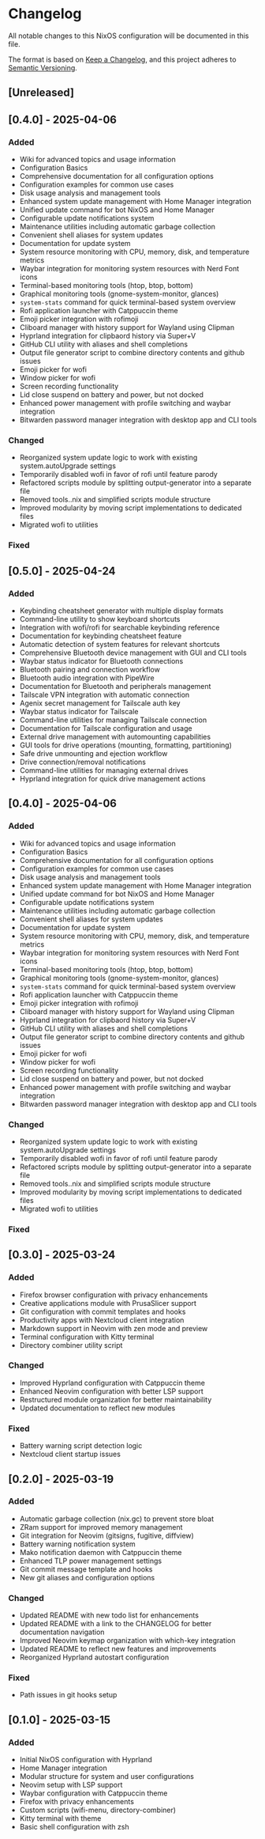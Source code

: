 # Changelog

All notable changes to this NixOS configuration will be documented in this file.

The format is based on [Keep a Changelog](https://keepachangelog.com/en/1.0.0/),
and this project adheres to [Semantic Versioning](https://semver.org/spec/v2.0.0.html).

## [Unreleased]
## [0.4.0] - 2025-04-06

### Added
- Wiki for advanced topics and usage information
- Configuration Basics
- Comprehensive documentation for all configuration options
- Configuration examples for common use cases
- Disk usage analysis and management tools
- Enhanced system update management with Home Manager integration
- Unified update command for bot NixOS and Home Manager
- Configurable update notifications system
- Maintenance utilities including automatic garbage collection
- Convenient shell aliases for system updates
- Documentation for update system
- System resource monitoring with CPU, memory, disk, and temperature metrics
- Waybar integration for monitoring system resources with Nerd Font icons
- Terminal-based monitoring tools (htop, btop, bottom)
- Graphical monitoring tools (gnome-system-monitor, glances)
- `system-stats` command for quick terminal-based system overview
- Rofi application launcher with Catppuccin theme
- Emoji picker integration with rofimoji
- Cliboard manager with history support for Wayland using Clipman
- Hyprland integration for clipbaord history via Super+V
- GitHub CLI utility with aliases and shell completions
- Output file generator script to combine directory contents and github issues
- Emoji picker for wofi
- Window picker for wofi
- Screen recording functionality
- Lid close suspend on battery and power, but not docked
- Enhanced power management with profile switching and waybar integration
- Bitwarden password manager integration with desktop app and CLI tools

### Changed
- Reorganized system update logic to work with existing system.autoUpgrade
settings
- Temporarily disabled wofi in favor of rofi until feature parody
- Refactored scripts module by splitting output-generator into a separate file
- Removed tools..nix and simplified scripts module structure
- Improved modularity by moving script implementations to dedicated files
- Migrated wofi to utilities

### Fixed

## [0.5.0] - 2025-04-24

### Added

- Keybinding cheatsheet generator with multiple display formats
- Command-line utility to show keyboard shortcuts
- Integration with wofi/rofi for searchable keybinding reference
- Documentation for keybinding cheatsheet feature
- Automatic detection of system features for relevant shortcuts
- Comprehensive Bluetooth device management with GUI and CLI tools
- Waybar status indicator for Bluetooth connections
- Bluetooth pairing and connection workflow
- Bluetooth audio integration with PipeWire
- Documentation for Bluetooth and peripherals management
- Tailscale VPN integration with automatic connection
- Agenix secret management for Tailscale auth key
- Waybar status indicator for Tailscale
- Command-line utilities for managing Tailscale connection
- Documentation for Tailscale configuration and usage
- External drive management with automounting capabilities
- GUI tools for drive operations (mounting, formatting, partitioning)
- Safe drive unmounting and ejection workflow
- Drive connection/removal notifications
- Command-line utilities for managing external drives
- Hyprland integration for quick drive management actions

## [0.4.0] - 2025-04-06

### Added
- Wiki for advanced topics and usage information
- Configuration Basics
- Comprehensive documentation for all configuration options
- Configuration examples for common use cases
- Disk usage analysis and management tools
- Enhanced system update management with Home Manager integration
- Unified update command for bot NixOS and Home Manager
- Configurable update notifications system
- Maintenance utilities including automatic garbage collection
- Convenient shell aliases for system updates
- Documentation for update system
- System resource monitoring with CPU, memory, disk, and temperature metrics
- Waybar integration for monitoring system resources with Nerd Font icons
- Terminal-based monitoring tools (htop, btop, bottom)
- Graphical monitoring tools (gnome-system-monitor, glances)
- `system-stats` command for quick terminal-based system overview
- Rofi application launcher with Catppuccin theme
- Emoji picker integration with rofimoji
- Cliboard manager with history support for Wayland using Clipman
- Hyprland integration for clipbaord history via Super+V
- GitHub CLI utility with aliases and shell completions
- Output file generator script to combine directory contents and github issues
- Emoji picker for wofi
- Window picker for wofi
- Screen recording functionality
- Lid close suspend on battery and power, but not docked
- Enhanced power management with profile switching and waybar integration
- Bitwarden password manager integration with desktop app and CLI tools

### Changed
- Reorganized system update logic to work with existing system.autoUpgrade
settings
- Temporarily disabled wofi in favor of rofi until feature parody
- Refactored scripts module by splitting output-generator into a separate file
- Removed tools..nix and simplified scripts module structure
- Improved modularity by moving script implementations to dedicated files
- Migrated wofi to utilities

### Fixed

## [0.3.0] - 2025-03-24

### Added
- Firefox browser configuration with privacy enhancements
- Creative applications module with PrusaSlicer support
- Git configuration with commit templates and hooks
- Productivity apps with Nextcloud client integration
- Markdown support in Neovim with zen mode and preview
- Terminal configuration with Kitty terminal
- Directory combiner utility script

### Changed
- Improved Hyprland configuration with Catppuccin theme
- Enhanced Neovim configuration with better LSP support
- Restructured module organization for better maintainability
- Updated documentation to reflect new modules

### Fixed
- Battery warning script detection logic
- Nextcloud client startup issues
## [0.2.0] - 2025-03-19

### Added
- Automatic garbage collection (nix.gc) to prevent store bloat
- ZRam support for improved memory management
- Git integration for Neovim (gitsigns, fugitive, diffview)
- Battery warning notification system
- Mako notification daemon with Catppuccin theme
- Enhanced TLP power management settings
- Git commit message template and hooks
- New git aliases and configuration options

### Changed
- Updated README with new todo list for enhancements
- Updated README with a link to the CHANGELOG for better documentation navigation
- Improved Neovim keymap organization with which-key integration
- Updated README to reflect new features and improvements
- Reorganized Hyprland autostart configuration

### Fixed
- Path issues in git hooks setup

## [0.1.0] - 2025-03-15

### Added
- Initial NixOS configuration with Hyprland
- Home Manager integration
- Modular structure for system and user configurations
- Neovim setup with LSP support
- Waybar configuration with Catppuccin theme
- Firefox with privacy enhancements
- Custom scripts (wifi-menu, directory-combiner)
- Kitty terminal with theme
- Basic shell configuration with zsh
